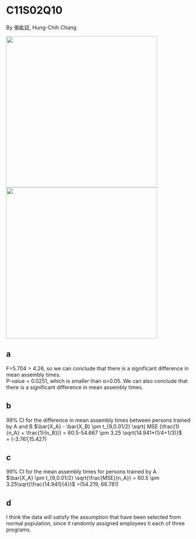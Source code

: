 # C11S02Q10
By 張紘誌, Hung-Chih Chang  

<img width="409" src="https://github.com/user-attachments/assets/c3c75317-bcc6-4ce2-b416-088eda2911a3"/>  
<img width="409" src="https://github.com/user-attachments/assets/ecb7d0b2-ea70-4e43-aca9-47411428563a"/>  

## a  
F=5.704 > 4.26, so we can conclude that there is a significant difference in mean assembly times.  
P-value = 0.0251, which is smaller than α=0.05. We can also conclude that there is a significant difference in mean assembly times.

## b
99% CI for the difference in mean assembly times between persons trained by A and B
$\bar{X_A} - \bar{X_B} \pm t_{9,0.01/2} \sqrt{ MSE (\frac{1}{n_A} + \frac{1}{n_B})} = 60.5-54.667 \pm 3.25 \sqrt{14.941*(1/4+1/3)}$  
= (-3.761,15.427)

## c
99% CI for the mean assembly times for persons trained by A  
$\bar{X_A} \pm t_{9,0.01/2} \sqrt{\frac{MSE}{n_A}} = 60.5 \pm 3.25\sqrt{\frac{14.941}{4}}$
=(54.219, 66.781)

## d
I think the data will satisfy the assumption that have been selected from normal population, since it randomly assigned employees ti each of three programs.
